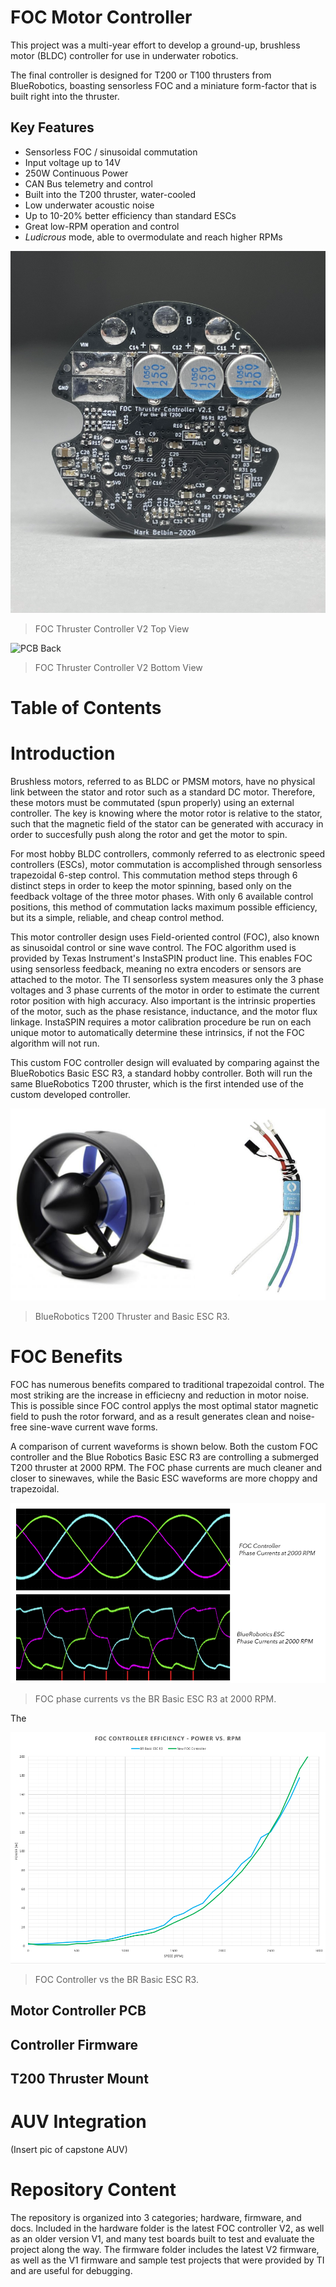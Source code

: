 # FOC Motor Controller
This project was a multi-year effort to develop a ground-up, brushless motor (BLDC) controller for use in underwater robotics. 

The final controller is designed for T200 or T100 thrusters from BlueRobotics, boasting sensorless FOC and a miniature form-factor that is built right into the thruster.

## Key Features
- Sensorless FOC / sinusoidal commutation
- Input voltage up to 14V
- 250W Continuous Power
- CAN Bus telemetry and control
- Built into the T200 thruster, water-cooled
- Low underwater acoustic noise
- Up to 10-20% better efficiency than standard ESCs
- Great low-RPM operation and control
- *Ludicrous* mode, able to overmodulate and reach higher RPMs


![PCB Front](https://github.com/mark-belbin/motor-controller/blob/master/docs/images/pcb_front.png)

> FOC Thruster Controller V2 Top View

![PCB Back](https://github.com/mark-belbin/motor-controller/blob/master/docs/images/pcb_back.png)

> FOC Thruster Controller V2 Bottom View

# Table of Contents




# Introduction
Brushless motors, referred to as BLDC or PMSM motors, have no physical link between the stator and rotor such as a standard DC motor. Therefore, these motors must be commutated (spun properly) using an external controller. The key is knowing where the motor rotor is relative to the stator, such that the magnetic field of the stator can be generated with accuracy in order to succesfully push along the rotor and get the motor to spin. 

For most hobby BLDC controllers, commonly referred to as electronic speed controllers (ESCs), motor commutation is accomplished through sensorless trapezoidal 6-step control. This commutation method steps through 6 distinct steps in order to keep the motor spinning, based only on the feedback voltage of the three motor phases. With only 6 available control positions, this method of commutation lacks maximum possible efficiency, but its a simple, reliable, and cheap control method. 

This motor controller design uses Field-oriented control (FOC), also known as sinusoidal control or sine wave control. The FOC algorithm used is provided by Texas Instrument's InstaSPIN product line. This enables FOC using sensorless feedback, meaning no extra encoders or sensors are attached to the motor. The TI sensorless system measures only the 3 phase voltages and 3 phase currents of the motor in order to estimate the current rotor position with high accuracy. Also important is the intrinsic properties of the motor, such as the phase resistance, inductance, and the motor flux linkage. InstaSPIN requires a motor calibration procedure be run on each unique motor to automatically determine these intrinsics, if not the FOC algorithm will not run.

This custom FOC controller design will evaluated by comparing against the BlueRobotics Basic ESC R3, a standard hobby controller. Both will run the same BlueRobotics T200 thruster, which is the first intended use of the custom developed controller. 

![T200 and Basic ESC](https://github.com/mark-belbin/motor-controller/blob/master/docs/images/T200_BR_ESC.png)

> BlueRobotics T200 Thruster and Basic ESC R3.


# FOC Benefits
FOC has numerous benefits compared to traditional trapezoidal control. The most striking are the increase in efficiecny and reduction in motor noise. This is possible since FOC control applys the most optimal stator magnetic field to push the rotor forward, and as a result generates clean and noise-free sine-wave current wave forms.

A comparison of current waveforms is shown below. Both the custom FOC controller and the Blue Robotics Basic ESC R3 are controlling a submerged T200 thruster at 2000 RPM. The FOC phase currents are much cleaner and closer to sinewaves, while the Basic ESC waveforms are more choppy and trapezoidal.

![FOC Currents](https://github.com/mark-belbin/motor-controller/blob/master/docs/images/phase_currents.png)

> FOC phase currents vs the BR Basic ESC R3 at 2000 RPM.

The 


![Efficiency Graph](https://github.com/mark-belbin/motor-controller/blob/master/docs/images/eff_graph.png)

> FOC Controller vs the BR Basic ESC R3.


## Motor Controller PCB

## Controller Firmware

## T200 Thruster Mount

# AUV Integration


(Insert pic of capstone AUV)

# Repository Content
The repository is organized into 3 categories; hardware, firmware, and docs. Included in the hardware folder is the latest FOC controller V2, as well as an older version V1, and many test boards built to test and evaluate the project along the way. The firmware folder includes the latest V2 firmware, as well as the V1 firmware and sample test projects that were provided by TI and are useful for debugging. 

